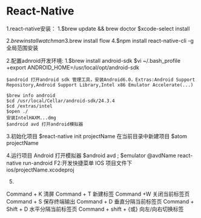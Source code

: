 # React-Native

1.react-native安装：
  1.$brew update && brew doctor
    $xcode-select install
  
  2.$brew install watchman
  3.$brew install flow
  4.$npm install react-native-cli -g 全局范围安装

2.配置adnroid开发环境:
  1.$brew install android-sdk
    $vi ~/.bash_profile
    +export ANDROID_HOME=/usr/local/opt/android-sdk
    
    $android 打开android sdk 管理工具，安装Android6.0，Extras:Android Support Repository,Android Support Library,Intel x86 Emulator Accelerate(...)
    
    $brew info android
    $cd /usr/local/Cellar/android-sdk/24.3.4
    $cd /extras/intel
    $open ./
    安装IntelHAXM...dmg
    $android avd 打开android模拟器
    
  3.初始化项目
    $react-native init projectName 在当前目录中新建项目
    $atom projectName
    
  4.运行项目
  Android
    打开模拟器  $android avd ;  $emulator @avdName
    react-native run-android
    F2:开发快捷菜单
  IOS
    项目文件下 ios/projectName.xcodeproj
    
  5.
    
    
    
    
    
Command + K 清屏
Command + T 新建标签
Command +W  关闭当前标签页
Command + S  保存终端输出
Command + D  垂直分隔当前标签页
Command + Shift + D 
水平分隔当前标签页
Command + shift +  {或}
向左/向右切换标签
    
    
    
    

